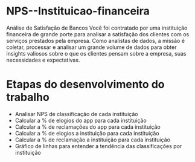 # NPS--Instituicao-financeira
Análise de Satisfação de Bancos
Você foi contratado por uma instituição financeira de grande porte para analisar a satisfação dos clientes com os serviços prestados pela empresa.
Como analistas de dados, a missão é coletar, processar e analisar um grande volume de dados para obter insights valiosos sobre o que os clientes pensam sobre a empresa, 
suas necessidades e expectativas.


# Etapas do desenvolvimento do trabalho


* Analisar NPS de classificação de cada instituição
* Calcular a % de elogios do app para cada instituição
* Calcular a % de reclamações do app para cada instituição
* Calcular a % de elogios a instituição para cada instituição
* Calcular a % de reclamação a instituição para cada instituição
* Gráfico de linhas para entender a tendência das classificações por instituição



